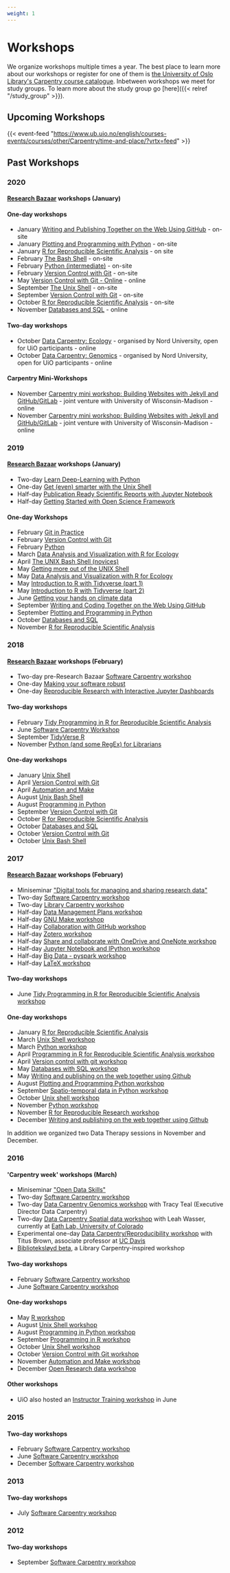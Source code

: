 ```yaml
---
weight: 1
---
```


# Workshops

We organize workshops multiple times a year. The best place to learn more about our workshops or register for one of them is [the University of Oslo Library's Carpentry course catalogue](https://www.ub.uio.no/english/courses-events/courses/other/Carpentry/). Inbetween workshops we meet for study groups. To learn more about the study group go [here]({{< relref "/study_group" >}}).


## Upcoming Workshops

{{< event-feed "https://www.ub.uio.no/english/courses-events/courses/other/Carpentry/time-and-place/?vrtx=feed" >}}


## Past Workshops
<!-- Put the upcoming workshops in the list and out-comment them so they won't be shown. 
If the workshop has happened, take the comment brackets away et voilá! -->

### 2020

#### [Research Bazaar](https://www.ub.uio.no/english/courses-events/events/all-libraries/2020/research-bazaar-2020.html) workshops (January)

#### One-day workshops

* January [Writing and Publishing Together on the Web Using GitHub](https://www.ub.uio.no/english/courses-events/courses/other/Carpentry/software-carpentry/time-and-place/200117_github) - on-site
* January [Plotting and Programming with Python](https://www.ub.uio.no/english/courses-events/courses/other/Carpentry/software-carpentry/time-and-place/200124_python) - on-site
* January [R for Reproducible Scientific Analysis](https://www.ub.uio.no/english/courses-events/courses/other/Carpentry/software-carpentry/time-and-place/200131_repro) - on site
* February [The Bash Shell](https://www.ub.uio.no/english/courses-events/courses/other/Carpentry/software-carpentry/time-and-place/200207_bash) - on-site
* February [Python (intermediate)](https://www.ub.uio.no/english/courses-events/courses/other/Carpentry/software-carpentry/time-and-place/200214_Python-intermediate) - on-site
* February [Version Control with Git](https://www.ub.uio.no/english/courses-events/courses/other/Carpentry/software-carpentry/time-and-place/200221_git) - on-site
* May [Version Control with Git - Online](https://www.ub.uio.no/english/courses-events/courses/other/Carpentry/software-carpentry/time-and-place/200520_git_online) - online
* September [The Unix Shell](https://www.ub.uio.no/english/courses-events/courses/other/Carpentry/software-carpentry/time-and-place/200901_bash) - on-site
* September [Version Control with Git](https://www.ub.uio.no/english/courses-events/courses/other/Carpentry/time-and-place/200929_git) - on-site
* October [R for Reproducible Scientific Analysis](https://www.ub.uio.no/english/courses-events/courses/other/Carpentry/time-and-place/201007_rrepro) - on-site
* November [Databases and SQL](https://www.ub.uio.no/english/courses-events/courses/other/Carpentry/time-and-place/201111_sql) - online

#### Two-day workshops

* October [Data Carpentry: Ecology](https://www.ub.uio.no/english/courses-events/courses/other/Carpentry/time-and-place/201014_nord_dceco) - organised by Nord University, open for UiO participants - online
* October [Data Carpentry: Genomics](https://www.ub.uio.no/english/courses-events/courses/other/Carpentry/time-and-place/201021_nord_dcgen) - organised by Nord University, open for UiO participants - online

#### Carpentry Mini-Workshops

* November [Carpentry mini workshop: Building Websites with Jekyll and GitHub/GitLab](https://www.ub.uio.no/english/courses-events/courses/other/Carpentry/time-and-place/201111_jekyll_wisconsin) - joint venture with University of Wisconsin-Madison - online
* November [Carpentry mini workshop: Building Websites with Jekyll and GitHub/GitLab](https://www.ub.uio.no/english/courses-events/courses/other/Carpentry/time-and-place/201125_jekyll_wisconsin) - joint venture with University of Wisconsin-Madison - online
<!-- -->

### 2019

#### [Research Bazaar](https://www.ub.uio.no/english/courses-events/events/all-libraries/2019/research-bazaar-2019.html) workshops (January)

* Two-day [Learn Deep-Learning with Python](https://www.ub.uio.no/english/courses-events/events/all-libraries/2019/research-bazaar/190109_DeepLearning.html)
* One-day [Get (even) smarter with the Unix Shell](https://www.ub.uio.no/english/courses-events/events/all-libraries/2019/research-bazaar/190109_UnixShell.html)
* Half-day [Publication Ready Scientific Reports with Jupyter Notebook](https://www.ub.uio.no/english/courses-events/events/all-libraries/2019/research-bazaar/190110_Jupyter.html)
* Half-day [Getting Started with Open Science Framework](https://www.ub.uio.no/english/courses-events/events/all-libraries/2019/research-bazaar/190110_OpenScienceFramework.html)

#### One-day Workshops

* February [Git in Practice](https://uio-carpentry.github.io/2019-02-27-git/)
* February [Version Control with Git](https://uio-carpentry.github.io/2019-02-15-Git/)
* February [Python](https://uio-carpentry.github.io/2019-02-08-Python/) 
* March [Data Analysis and Visualization with R for Ecology](https://uio-carpentry.github.io/2019-03-08-R/)
* April [The UNIX Bash Shell (novices)](https://uio-carpentry.github.io/2019-04-24-Unix-novice/)
* May [Getting more out of the UNIX Shell](https://uio-carpentry.github.io/2019-05-03-Unix-adv-beginner/)
* May [Data Analysis and Visualization with R for Ecology](https://uio-carpentry.github.io/2019-05-15-R/)
* May [Introduction to R with Tidyverse (part 1)](https://uio-carpentry.github.io/2019-05-22-R-tidyverse/)
* May [Introduction to R with Tidyverse (part 2)](https://uio-carpentry.github.io/2019-05-22-R-tidyverse/)
* June [Getting your hands on climate data](https://uio-carpentry.github.io/2019-06-07-geo/)
* September [Writing and Coding Together on the Web Using GitHub](https://arockenberger.github.io/github_collab_workshop/)
* September [Plotting and Programming in Python](https://uio-carpentry.github.io/2019-09-16_python/)
* October [Databases and SQL](https://uio-carpentry.github.io/2019-10-28-sql/)
* November [R for Reproducible Scientific Analysis](https://uio-carpentry.github.io/2019-11-19-R/)

### 2018

<!-- * June 21-22 [Carpentries in-person Instructor Training](https://uio-carpentry.github.io/2018-06-21-Oslo-ttt/) (POSTPONED) -->

#### [Research Bazaar](http://www.ub.uio.no/english/courses-events/events/all-libraries/2018/resbaz-2018.html) workshops (February)

* Two-day pre-Research Bazaar [Software Carpentry workshop](https://uio-carpentry.github.io/2018-02-05-Oslo/)
* One-day [Making your software robust](https://uio-carpentry.github.io/2018-02-09-robust-sw/)
* One-day [Reproducible Research with Interactive Jupyter Dashboards](https://uio-carpentry.github.io/2018-02-08-dashboards/)

#### Two-day workshops

* February [Tidy Programming in R for Reproducible Scientific Analysis](https://uio-carpentry.github.io/2018-02-15-R-tidyverse/)
* June [Software Carpentry Workshop](https://uio-carpentry.github.io/2018-06-07-Oslo/)
* September [TidyVerse R](https://uio-carpentry.github.io/2018-09-25-R/)
* November [Python (and some RegEx) for Librarians](https://scriptotek.github.io/2018-11-19-python/)

#### One-day workshops

* January [Unix Shell](https://uio-carpentry.github.io/2018-01-18-unix/)
* April [Version Control with Git](https://uio-carpentry.github.io/2018-04-05-Git/)
* April [Automation and Make](https://uio-carpentry.github.io/2018-04-19-make/)
* August [Unix Bash Shell](https://uio-carpentry.github.io/2018-08-15-unix/)
* August [Programming in Python](https://uio-carpentry.github.io/2018-08-29-python/)
* September [Version Control with Git](https://swcarpentry.github.io/git-novice/)
* October [R for Reproducible Scientific Analysis](https://uio-carpentry.github.io/2018-10-10-R/)
* October [Databases and SQL](https://uio-carpentry.github.io/2018-10-17-sql/)
* October [Version Control with Git](https://uio-carpentry.github.io/2018-10-24-Git/)
* October [Unix Bash Shell](https://uio-carpentry.github.io/2018-10-31-Unix/)

### 2017

#### [Research Bazaar](http://www.ub.uio.no/english/courses-events/events/ureal/2017/170201ResBaz.html) workshops (February)

* Miniseminar ["Digital tools for managing and sharing research data"](http://www.ub.uio.no/english/courses-events/events/ureal/2017/170202_presentations)
* Two-day [Software Carpentry workshop](https://uio-carpentry.github.io/2017-02-01-swc/)
* Two-day [Library Carpentry workshop](https://uio-carpentry.github.io/2017-02-02-librarycarpentry/)
* Half-day [Data Management Plans workshop](http://www.ub.uio.no/english/courses-events/courses/other/Carpentry/software-carpentry/time-and-place/170201_datamanagement)
* Half-day [GNU Make workshop](https://uio-carpentry.github.io/2017-02-01-make/)
* Half-day [Collaboration with GitHub workshop](http://www.ub.uio.no/english/courses-events/courses/other/Carpentry/software-carpentry/time-and-place/170202_github)
* Half-day [Zotero workshop](http://www.ub.uio.no/english/courses-events/courses/other/Carpentry/software-carpentry/time-and-place/170202_zotero)
* Half-day [Share and collaborate with OneDrive and OneNote workshop](http://www.ub.uio.no/english/courses-events/courses/other/Carpentry/software-carpentry/time-and-place/170202_OneDrive)
* Half-day [Jupyter Notebook and IPython workshop](http://www.ub.uio.no/english/courses-events/courses/other/Carpentry/software-carpentry/time-and-place/170202_jupyter)
* Half-day [Big Data - pyspark workshop](http://www.ub.uio.no/english/courses-events/courses/other/Carpentry/software-carpentry/time-and-place/170203_bigdata)
* Half-day [LaTeX workshop](http://www.ub.uio.no/english/courses-events/courses/other/Carpentry/software-carpentry/time-and-place/170203_latex)

#### Two-day workshops

* June [Tidy Programming in R for Reproducible Scientific Analysis workshop](https://uio-carpentry.github.io/2017-06-06_R_tidyverse/)

#### One-day workshops
* January [R for Reproducible Scientific Analysis](http://www.ub.uio.no/english/courses-events/courses/other/Carpentry/software-carpentry/time-and-place/161801_R)
* March [Unix Shell workshop](https://uio-carpentry.github.io/2017-03-15-unix/)
* March [Python workshop](https://uio-carpentry.github.io/2017-03-29-python/)
* April [Programming in R for Reproducible Scientific Analysis workshop](https://uio-carpentry.github.io/2017-04-05_R_tidyverse/)
* April [Version control with git workshop](https://uio-carpentry.github.io/2017-04-26-git/)
* May [Databases with SQL workshop](https://uio-carpentry.github.io/2017-05-10-sql/)
* May [Writing and publishing on the web together using Github](http://www.ub.uio.no/english/courses-events/courses/other/Carpentry/software-carpentry/time-and-place/170524_writing_git)
* August [Plotting and Programming Python workshop](https://uio-carpentry.github.io/2017-08-15-python/)
* September [Spatio-temporal data in Python workshop](https://uio-carpentry.github.io/2017-09-29-geopython/)
* October [Unix shell workshop](https://uio-carpentry.github.io/2017-10-27-unix/)
* November [Python workshop](https://uio-carpentry.github.io/2017-11-10-python/)
* November [R for Reproducible Research workshop](https://uio-carpentry.github.io/2017-11-24-R/)
* December [Writing and publishing on the web together using Github](http://www.ub.uio.no/english/courses-events/courses/other/Carpentry/software-carpentry/time-and-place/171208_github)

In addition we organized two Data Therapy sessions in November and December.

### 2016

#### 'Carpentry week' workshops (March)
* Miniseminar ["Open Data Skills"](https://www.ub.uio.no/english/courses-events/events/ureal/2016/160314dataskills.html)
* Two-day [Software Carpentry workshop](https://uio-carpentry.github.io/2016-03-15-Oslo-SWC/)
* Two-day [Data Carpentry Genomics workshop](http://uio-carpentry.github.io/2016-03-15-Oslo-data-bio/) with Tracy Teal (Executive Director Data Carpentry)
* Two-day [Data Carpentry Spatial data workshop](http://uio-carpentry.github.io/2016-03-15-OSLOdataGeo/) with Leah Wasser, currently at [Eath Lab, University of Colorado](https://www.colorado.edu/earthlab/)
* Experimental one-day [Data Carpentry/Reproducibility workshop](https://2016-oslo-repeatability.readthedocs.io/en/latest/) with Titus Brown, associate professor at [UC Davis](http://ivory.idyll.org/lab/)
* [Biblioteksløyd beta](https://scriptotek.github.io/2016-03-17-BS/), a Library Carpentry-inspired workshop

#### Two-day workshops
* February [Software Carpentry workshop](http://uio-carpentry.github.io/2016-02-01-Oslo/)
* June [Software Carpentry workshop](https://uio-carpentry.github.io/2016-06-20-Oslo-SWC/)

#### One-day workshops
* May [R workshop](http://uio-carpentry.github.io/2016-05-10-R/)
* August [Unix Shell workshop](https://uio-carpentry.github.io/2016-08-23-unix/)
* August [Programming in Python workshop](https://uio-carpentry.github.io/2016-08-31-python/)
* September [Programming in R workshop](https://uio-carpentry.github.io/2016-09-14-R/)
* October [Unix Shell  workshop](https://uio-carpentry.github.io/2016-10-12-unix/)
* October [Version Control with Git workshop](https://uio-carpentry.github.io/2016-10-26-git/)
* November [Automation and Make workshop](https://uio-carpentry.github.io/2016-11-09-make/)
* December [Open Research data workshop](http://www.ub.uio.no/english/courses-events/courses/other/Carpentry/software-carpentry/time-and-place/161205_RDM)

#### Other workshops
* UiO also hosted an [Instructor Training workshop](http://uio-carpentry.github.io/2016-06-30-Oslo-ttt/) in June

### 2015

#### Two-day workshops

* February [Software Carpentry workshop](https://karinlag.github.io/2015-02-26-Oslo/)
* June [Software Carpentry workshop](https://lexnederbragt.github.io/2015-06-02-Oslo/)
* December [Software Carpentry workshop](https://huguesfontenelle.github.io/2015-12-02-Oslo/)

### 2013

#### Two-day workshops

* July [Software Carpentry workshop](https://swcarpentry.github.io/2013-07-03-oslo/)


### 2012

#### Two-day workshops
* September [Software Carpentry workshop](https://swcarpentry.github.io/2012-09-17-oslo/)
